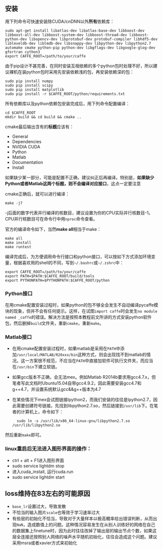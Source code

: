 ## 安装
用下列命令可快速安装除CUDA/cnDNN以外**所有**依赖库：

	sudo apt-get install libatlas-dev libatlas-base-dev libboost-dev libboost-all-dev libboost-system-dev libboost-thread-dev libboost-python-dev libopencv-dev libprotobuf-dev protobuf-compiler libhdf5-dev libleveldb-dev liblmdb-dev libsnappy-dev libpython-dev libpython2.7 automake cmake python-pip python-dev libgflags-dev libgoogle-glog-dev gfortran cython3
	export CAFFE_ROOT=/path/to/your/caffe

由于pip设计不甚完善，在同时安装互相依赖的多个python包时处理不好，所以建议裸机在装python包时采用先安装依赖浅的包，再安装依赖深的包：

	sudo pip install numpy
	sudo pip install scipy
	sudo pip install matplotlib
	sudo pip install -r $CAFFE_ROOT/python/requirements.txt

所有依赖库以及python依赖包安装完成后，用下列命令配置编译：

	cd $CAFFE_ROOT
	mkdir build && cd build && cmake ..

cmake最后输出含有的**标题**应该有：

* General
* Dependencies
* NVIDIA CUDA
* Python
* Matlab
* Documentation
* Install

如果缺少某一部分，可能是配置不正确，建议纠正后再编译。特别是，**如果缺少Python或者Matlab这两个标题，则不会编译对应接口**，这点一定要注意

cmake正确后，就可以进行编译：

	make -j7

-j后面的数字代表并行编译的核数目，建议设置为你的CPU实际并行核数目-1。CPU并行核数目可在命令行中用`nproc`命令查看。

官方的编译命令如下，当然**make all**相当于make：

	make all
	make install
	make runtest

编译完成后，为方便调用命令行接口和python接口，可以按如下方式添加环境变量，根据喜欢用的shell的不同，写到`~/.bashrc`或`~/.zshrc`中：

	export CAFFE_ROOT=/path/to/your/caffe
	export PATH=$PATH:$CAFFE_ROOT/build/tools
	export PYTHONPATH=$PYTHONPATH:$CAFFE_ROOT/python


### Python接口
在用cmake配置安装过程时，如果python的包不够全会发生不自动编译pycaffe模块的现象，但并不会有任何提示。这样，在试图`import caffe`时会发生`no module named _caffe`的错误。解决方法是按照本教程前文所讲的方式安装python软件包，然后删掉`build`文件夹，重新`cmake`，重新`make`。

### Matlab接口
* 在用cmake配置安装过程时，如果matlab是采用在`PATH`中添加`/usr/local/MATLAB/R20xxx/bin`这种方式，则会出现找不到matlab的情况。这一方案很不规范，不应当在`PATH`中直接加软件可执行文件夹，而应当在`/usr/bin`下建立软链。
* 如果gcc版本不正确，会无法mex。例如Matlab R2014b要求用gcc4.7.x，但笔者写此文档时Ubuntu15.04自带gcc4.9.2，因此需要安装gcc4.7和g++4.7，并设置系统默认gcc&&g++版本为4.7
* 在某些情况下mex会试图链接lpython2，而我们安装的往往是lpython2.7，因此需要创建符号链接。先找到libpython2.7.so，然后链接到`/usr/lib`下。在笔者的计算机上，命令如下：

		sudo ln -s /usr/lib/x86_64-linux-gnu/libpython2.7.so /usr/lib/libpython2.so

然后重新`make`即可。

### linux重启后无法进入图形界面的操作：
- ctrl + alt + F1进入图形界面
- sudo service lightdm stop
- 进入cuda\_install, 运行cuda.run
- sudo service lightdm start


## loss维持在83左右的可能原因
* `base_lr`设置过大，导致发散
* 不恰当的输入图片`scale`也等效于学习速率过大
* 有些层的初始化不恰当，导致对于大量样本以极高概率给出错误判断，从而出现`NaN`，造成数值上的问题。这种情况容易发生在从别人训练好的网络在自己的数据集上finetune时，因为此时往往改掉了输出层的输出节点个数，如果这层全连接还按照别人网络的噪声水平随机初始化，往往会造成这个问题。建议采用msra或者xavier方式来初始化